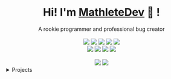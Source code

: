 <div align="center">
	<h1>Hi! I'm <a href="https://mathletedev.vercel.app">MathleteDev</a> 🐬 !</h1>
	<div>A rookie programmer and professional bug creator</div>
	<br />
	<a href="https://www.linux.org"><img src="https://img.shields.io/badge/OS-Linux-e06c75?style=flat&logo=linux" /></a>
	<a href="https://archlinux.org"><img src="https://img.shields.io/badge/DISTRO-Arch-56b6c2?style=flat&logo=arch-linux" /></a>
	<a href="https://xmonad.org"><img src="https://img.shields.io/badge/DE-XMonad-c678dd?style=flat&logo=haskell" /></a>
	<a href="https://neovim.io"><img src="https://img.shields.io/badge/IDE-Neovim-98c379?style=flat&logo=neovim" /></a>
	<a href="https://www.typescriptlang.org"><img src="https://img.shields.io/badge/LANG-TypeScript-61afef?style=flat&logo=typescript" /></a>
	<br />
	<a href="https://github.com/mathletedev"><img src="https://img.shields.io/github/stars/mathletedev?color=dcdfe4&label=GITHUB&style=flat&logo=github" /></a>
	<a href="mailto:mathletedev@gmail.com/"><img src="https://img.shields.io/badge/EMAIL-mathletedev@gmail.com-e06c75?style=flat&logo=gmail" /></a>
	<a href="https://discord.gg/RRfW8FrX3E"><img src="https://img.shields.io/discord/831364077875626015?color=61afef&label=DISCORD&logo=discord" /></a>
	<a href="https://youtube.com/channel/UCOaIT1nP-FhOFlhz2_fzJ1Q"><img src="https://img.shields.io/badge/YT-MathleteDev-dcdfe4?style=flat&logo=youtube" /></a>
	<br />
	<br />
	<img src="https://github-readme-stats.vercel.app/api?username=mathletedev&theme=onedark&hide_title=true&hide_rank=true&show_icons=true&include_all_commits=true&line_height=24&hide_border=true" />
	<img src="https://github-readme-stats.vercel.app/api/top-langs/?username=mathletedev&theme=onedark&hide_title=true&langs_count=8&layout=compact&hide_border=true" />
</div>

<details>
	<summary>Projects</summary>
	<ul>
		<li><a href="https://fluxdb.vercel.app">fluxdb</a> - A website database</li>
		<li><a href="https://lette.vercel.app">lette</a> - A quick and easy color palette maker</li>
		<li><a href="https://github.com/mathletedev/rust-sudoku-solver">Rust Sudoku Solver</a> - A sudoku solver made with Rust</li>
		<li><a href="https://github.com/mathletedev/kotoamatsukami">kotoamatsukami</a> - A TypeScript machine learning library</li>
		<li><a href="https://mathletedev.vercel.app/more">???</a>
	</ul>
</details>
